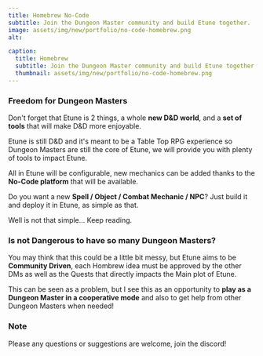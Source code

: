 ```yaml
---
title: Homebrew No-Code
subtitle: Join the Dungeon Master community and build Etune together.
image: assets/img/new/portfolio/no-code-homebrew.png
alt: 

caption:
  title: Homebrew
  subtitle: Join the Dungeon Master community and build Etune together
  thumbnail: assets/img/new/portfolio/no-code-homebrew.png
---
```


### Freedom for Dungeon Masters

Don't forget that Etune is 2 things, a whole **new D&D world**, and a **set of tools** that will make D&D more enjoyable.

Etune is still D&D and it's meant to be a Table Top RPG experience so Dungeon Masters are still the core of Etune, we will provide you with plenty of tools to impact Etune.

All in Etune will be configurable, new mechanics can be added thanks to the **No-Code platform** that will be available.

Do you want a new **Spell / Object / Combat Mechanic / NPC**? Just build it and deploy it in Etune, as simple as that.

Well is not that simple... Keep reading.

### Is not Dangerous to have so many Dungeon Masters?

You may think that this could be a little bit messy, but Etune aims to be **Community Driven**, each Hombrew idea must be approved by the other DMs as well as the Quests that directly impacts the Main plot of Etune.

This can be seen as a problem, but I see this as an opportunity to **play as a Dungeon Master in a cooperative mode** and also to get help from other Dungeon Masters when needed!

### Note

Please any questions or suggestions are welcome, join the discord!